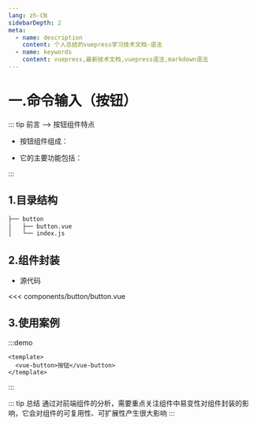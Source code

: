 ```yaml
---
lang: zh-CN
sidebarDepth: 2
meta:
  - name: description
    content: 个人总结的vuepress学习技术文档-语法
  - name: keywords
    content: vuepress,最新技术文档,vuepress语法,markdown语法
---
```


# 一.命令输入（按钮）

::: tip 前言 --> 按钮组件特点

- 按钮组件组成：

- 它的主要功能包括：

:::

## 1.目录结构

```sh
├── button
│   ├── button.vue
│   └── index.js
```

## 2.组件封装

- 源代码

<<< components/button/button.vue

## 3.使用案例

:::demo

```vue
<template>
  <vue-button>按钮</vue-button>
</template>
```

:::

::: tip 总结
通过对前端组件的分析，需要重点关注组件中易变性对组件封装的影响，它会对组件的可复用性、可扩展性产生很大影响
:::
